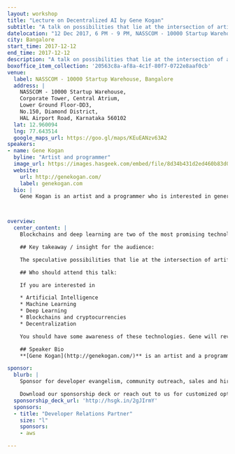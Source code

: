 ```yaml
---
layout: workshop
title: "Lecture on Decentralized AI by Gene Kogan"
subtitle: "A talk on possibilities that lie at the intersection of artificial intelligence and blockchains"
datelocation: "12 Dec 2017, 6 PM - 9 PM, NASSCOM - 10000 Startup Warehouse, Bangalore"
city: Bangalore
start_time: 2017-12-12
end_time: 2017-12-12
description: "A talk on possibilities that lie at the intersection of artificial intelligence and blockchains"
boxoffice_item_collection: '20563c8a-af8a-4c1f-80f7-0722e8aaf0cb'
venue:
  label: NASSCOM - 10000 Startup Warehouse, Bangalore
  address: |
    NASSCOM - 10000 Startup Warehouse,
    Corporate Tower, Central Atrium,
    Lower Ground Floor-DD3,
    No.150, Diamond District,
    HAL Airport Road, Karnataka 560102
  lat: 12.960094
  lng: 77.643514
  google_maps_url: https://goo.gl/maps/KEuEANzv63A2
speakers:
- name: Gene Kogan
  byline: "Artist and programmer"
  image_url: https://images.hasgeek.com/embed/file/8d34b431d2ed460b83d0492004988a99
  website:
    url: http://genekogan.com/
    label: genekogan.com
  bio: |
    Gene Kogan is an artist and a programmer who is interested in generative systems, artificial intelligence, and software for creativity and self-expression. He is a collaborator within numerous [open-source](https://github.com/genekogan) software projects, and leads [workshops](http://genekogan.com/workshops/) and [talks](http://genekogan.com/cv/#talks) on topics at the intersection of code and art. Gene initiated and contributes to [ml4a](https://ml4a.github.io/), a free book about machine learning for artists, activists, and citizen scientists. He regularly publishes [video lectures](http://ml4a.github.io/classes/), writings, and tutorials to facilitate a greater public understanding of the topic.



overview:
  center_content: |
    Blockchains and deep learning are two of the most promising technologies to emerge in recent years. As Bitcoin has dispersed into dozens or hundreds of viable cryptocurrencies, startups and venture capitalists are beginning to consider other alternative use cases of blockchains as a means of decentralized consensus. Meanwhile, major sectors of the financial industry, transportation infrastructure, and social media are increasingly dominated by machine learning algorithms, and AI is gradually augmenting or automating various human faculties. The influence of both of these technologies is further expanded by more of our everyday appliances getting connected to the internet and accumulating data. A primordial soup of ingredients for widespread decentralized AI is forming, and many are beginning to speculate about its potential; is it a libertarian panacea to an unjust society, or a totalitarian nightmare with no off-switch?

    ## Key takeaway / insight for the audience:

    The speculative possibilities that lie at the intersection of artificial intelligence and blockchains, and a survey of the landscape of relevant technologies, platforms, and ventures.

    ## Who should attend this talk:

    If you are interested in

    * Artificial Intelligence
    * Machine Learning
    * Deep Learning
    * Blockchains and cryptocurrencies
    * Decentralization

    You should have some awareness of these technologies. Gene will review these for beginners.

    ## Speaker Bio
    **[Gene Kogan](http://genekogan.com/)** is an artist and a programmer who is interested in generative systems, artificial intelligence, and software for creativity and self-expression. He is a collaborator within numerous [open-source](https://github.com/genekogan) software projects, and leads [workshops](http://genekogan.com/workshops/) and [talks](http://genekogan.com/cv/#talks) on topics at the intersection of code and art. Gene initiated and contributes to [ml4a](https://ml4a.github.io/), a free book about machine learning for artists, activists, and citizen scientists. He regularly publishes [video lectures](http://ml4a.github.io/classes/), writings, and tutorials to facilitate a greater public understanding of the topic.

sponsor:
  blurb: |
    Sponsor for developer evangelism, community outreach, sales and hiring.

    Download our sponsorship deck or reach out to us for customized options at [info@hasgeek.com](mailto:info@hasgeek.com)
  sponsorship_deck_url: 'http://hsgk.in/2gJIrmY'
  sponsors:
  - title: "Developer Relations Partner"
    size: "l"
    sponsors:
    - aws  

---
```

